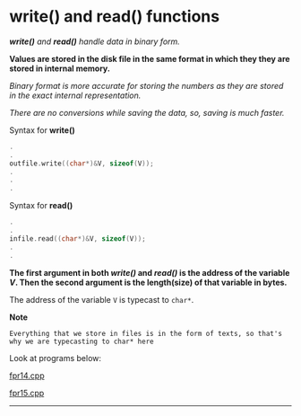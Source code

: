 # write() and read() functions

_**write()** and **read()** handle data in binary form._

**Values are stored in the disk file in the same format in which they they are stored in internal memory.**


_Binary format is more accurate for storing the numbers as they are stored in the exact internal representation._

_There are no conversions while saving the data, so, saving is much faster._


Syntax for **write()**

```c++
.
.
outfile.write((char*)&V, sizeof(V));
.
.
.
```

Syntax for **read()**

```c++
.
.
infile.read((char*)&V, sizeof(V));
.
.
```


**The first argument in both _write()_ and _read()_ is the address of the variable _V_. Then the second argument is the length(size) of that variable in bytes.**

The address of the variable `V` is typecast to `char*`.

**Note**
```
Everything that we store in files is in the form of texts, so that's why we are typecasting to char* here
```


Look at programs below:

[fpr14.cpp](https://github.com/C0DER11101/CPPNotesAndPrograms/blob/master/WorkingWithFiles/Notes/fpr14.cpp)

[fpr15.cpp](https://github.com/C0DER11101/CPPNotesAndPrograms/blob/master/WorkingWithFiles/Notes/fpr15.cpp)

---
